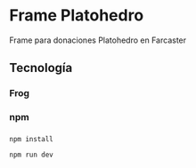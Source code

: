 # Frame Platohedro

Frame para donaciones Platohedro en Farcaster

## Tecnología

### Frog 

### npm

### 
```
npm install

npm run dev
```
